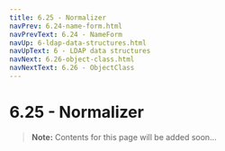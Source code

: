```yaml
---
title: 6.25 - Normalizer
navPrev: 6.24-name-form.html
navPrevText: 6.24 - NameForm
navUp: 6-ldap-data-structures.html
navUpText: 6 - LDAP data structures
navNext: 6.26-object-class.html
navNextText: 6.26 - ObjectClass
---
```


# 6.25 - Normalizer

>**Note:** Contents for this page will be added soon...

